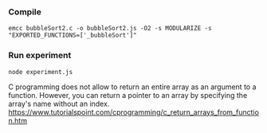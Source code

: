 ### Compile
```
emcc bubbleSort2.c -o bubbleSort2.js -O2 -s MODULARIZE -s "EXPORTED_FUNCTIONS=['_bubbleSort']"
```

### Run experiment
```
node experiment.js
```

C programming does not allow to return an entire array as an argument to a function. However, you can return a pointer to an array by specifying the array's name without an index.
https://www.tutorialspoint.com/cprogramming/c_return_arrays_from_function.htm

